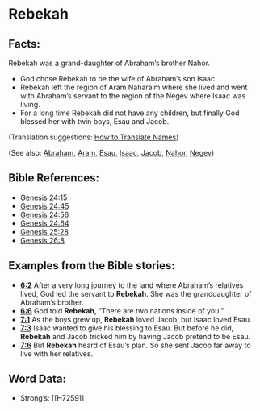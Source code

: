 # Rebekah

## Facts:

Rebekah was a grand-daughter of Abraham’s brother Nahor.

* God chose Rebekah to be the wife of Abraham’s son Isaac.
* Rebekah left the region of Aram Naharaim where she lived and went with Abraham’s servant to the region of the Negev where Isaac was living.
* For a long time Rebekah did not have any children, but finally God blessed her with twin boys, Esau and Jacob.

(Translation suggestions: [How to Translate Names](../../translate/translate-names))

(See also: [Abraham](../names/abraham.md), [Aram](../names/aram.md), [Esau](../names/esau.md), [Isaac](../names/isaac.md), [Jacob](../names/jacob.md), [Nahor](../names/nahor.md), [Negev](../names/negev.md))

## Bible References:

* [Genesis 24:15](rc://en/tn/help/gen/24/15)
* [Genesis 24:45](rc://en/tn/help/gen/24/45)
* [Genesis 24:56](rc://en/tn/help/gen/24/56)
* [Genesis 24:64](rc://en/tn/help/gen/24/64)
* [Genesis 25:28](rc://en/tn/help/gen/25/28)
* [Genesis 26:8](rc://en/tn/help/gen/26/08)

## Examples from the Bible stories:

* __[6:2](rc://en/tn/help/obs/06/02)__ After a very long journey to the land where Abraham’s relatives lived, God led the servant to __Rebekah__. She was the granddaughter of Abraham’s brother.
* __[6:6](rc://en/tn/help/obs/06/06)__ God told __Rebekah__, “There are two nations inside of you.”
* __[7:1](rc://en/tn/help/obs/07/01)__ As the boys grew up, __Rebekah__ loved Jacob, but Isaac loved Esau.
* __[7:3](rc://en/tn/help/obs/07/03)__ Isaac wanted to give his blessing to Esau. But before he did, __Rebekah__ and Jacob tricked him by having Jacob pretend to be Esau.
* __[7:6](rc://en/tn/help/obs/07/06)__ But __Rebekah__ heard of Esau’s plan. So she sent Jacob far away to live with her relatives.

## Word Data:

* Strong’s: [[H7259]]
